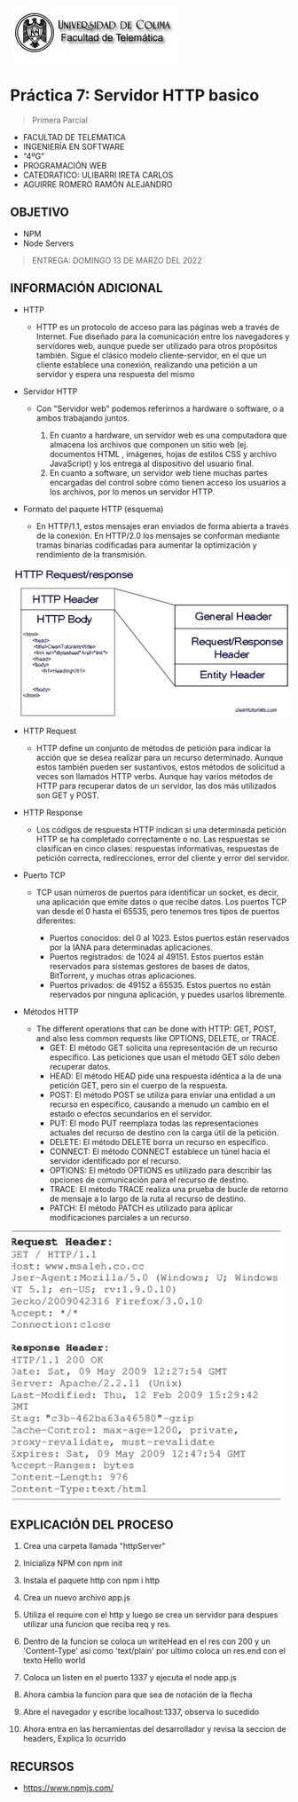 ![Logo](img/ucol-logo.jpg)

# Práctica 7: Servidor HTTP basico

> Primera Parcial

- FACULTAD DE TELEMATICA
- INGENIERÍA EN SOFTWARE
- “4ºG”
- PROGRAMACIÓN WEB
- CATEDRATICO: ULIBARRI IRETA CARLOS
- AGUIRRE ROMERO RAMÓN ALEJANDRO

## OBJETIVO

- NPM
- Node Servers

> ENTREGA: DOMINGO 13 DE MARZO DEL 2022

## INFORMACIÓN ADICIONAL

- HTTP

  - HTTP es un protocolo de acceso para las páginas web a través de Internet. Fue diseñado para la comunicación entre los navegadores y servidores web, aunque puede ser utilizado para otros propósitos también. Sigue el clásico modelo cliente-servidor, en el que un cliente establece una conexión, realizando una petición a un servidor y espera una respuesta del mismo

- Servidor HTTP

  - Con "Servidor web" podemos referirnos a hardware o software, o a ambos trabajando juntos.

    1. En cuanto a hardware, un servidor web es una computadora que almacena los archivos que componen un sitio web (ej. documentos HTML , imágenes, hojas de estilos CSS y archivo JavaScript) y los entrega al dispositivo del usuario final.
    2. En cuanto a software, un servidor web tiene muchas partes encargadas del control sobre cómo tienen acceso los usuarios a los archivos, por lo menos un servidor HTTP.

- Formato del paquete HTTP (esquema)

  - En HTTP/1.1, estos mensajes eran enviados de forma abierta a través de la conexión. En HTTP/2.0 los mensajes se conforman mediante tramas binarias codificadas para aumentar la optimización y rendimiento de la transmisión.

![HTTP Request/response](img/HTTP-PARTS.jpg)

- HTTP Request

  - HTTP define un conjunto de métodos de petición para indicar la acción que se desea realizar para un recurso determinado. Aunque estos también pueden ser sustantivos, estos métodos de solicitud a veces son llamados HTTP verbs. Aunque hay varios métodos de HTTP para recuperar datos de un servidor, las dos más utilizados son GET y POST.

- HTTP Response

  - Los códigos de respuesta HTTP indican si una determinada petición HTTP se ha completado correctamente o no. Las respuestas se clasifican en cinco clases: respuestas informativas, respuestas de petición correcta, redirecciones, error del cliente y error del servidor.

- Puerto TCP

  - TCP usan números de puertos para identificar un socket, es decir, una aplicación que emite datos o que recibe datos. Los puertos TCP van desde el 0 hasta el 65535, pero tenemos tres tipos de puertos diferentes:

    - Puertos conocidos: del 0 al 1023. Estos puertos están reservados por la IANA para determinadas aplicaciones.
    - Puertos registrados: de 1024 al 49151. Estos puertos están reservados para sistemas gestores de bases de datos, BitTorrent, y muchas otras aplicaciones.
    - Puertos privados: de 49152 a 65535. Estos puertos no están reservados por ninguna aplicación, y puedes usarlos libremente.

- Métodos HTTP

  - The different operations that can be done with HTTP: GET, POST, and also less common requests like OPTIONS, DELETE, or TRACE.
    - GET: El método GET solicita una representación de un recurso específico. Las peticiones que usan el método GET sólo deben recuperar datos.
    - HEAD: El método HEAD pide una respuesta idéntica a la de una petición GET, pero sin el cuerpo de la respuesta.
    - POST: El método POST se utiliza para enviar una entidad a un recurso en específico, causando a menudo un cambio en el estado o efectos secundarios en el servidor.
    - PUT: El modo PUT reemplaza todas las representaciones actuales del recurso de destino con la carga útil de la petición.
    - DELETE: El método DELETE borra un recurso en específico.
    - CONNECT: El método CONNECT establece un túnel hacia el servidor identificado por el recurso.
    - OPTIONS: El método OPTIONS es utilizado para describir las opciones de comunicación para el recurso de destino.
    - TRACE: El método TRACE realiza una prueba de bucle de retorno de mensaje a lo largo de la ruta al recurso de destino.
    - PATCH: El método PATCH es utilizado para aplicar modificaciones parciales a un recurso.

![Network headers information](img/REQUEST.jpg)

## EXPLICACIÓN DEL PROCESO

1. Crea una carpeta llamada "httpServer"

2. Inicializa NPM con npm init

3. Instala el paquete http con npm i http

4. Crea un nuevo archivo app.js

5. Utiliza el require con el http y luego se crea un servidor para despues utilizar una funcion que reciba req y res.

6. Dentro de la funcion se coloca un writeHead en el res con 200 y un 'Content-Type' asi como 'text/plain' por ultimo coloca un res.end con el texto Hello world

7. Coloca un listen en el puerto 1337 y ejecuta el node app.js

8. Ahora cambia la funcion para que sea de notación de la flecha

9. Abre el navegador y escribe localhost:1337, observa lo sucedido

10. Ahora entra en las herramientas del desarrollador y revisa la seccion de headers, Explica lo ocurrido

## RECURSOS

- https://www.npmjs.com/

